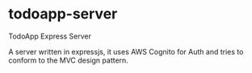 # todoapp-server
TodoApp Express Server

A server written in expressjs, it uses AWS Cognito for Auth and tries to conform to the MVC design pattern.
